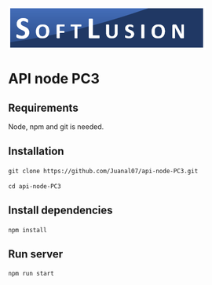 
![Logo](https://github.com/Juanal07/frontend-Softlusion-PC2/blob/master/src/assets/images/logo.PNG)
# API node PC3
## Requirements
Node, npm and git is needed.
## Installation
```git clone https://github.com/Juanal07/api-node-PC3.git```

```cd api-node-PC3```
## Install dependencies
```npm install```
## Run server
```npm run start```
